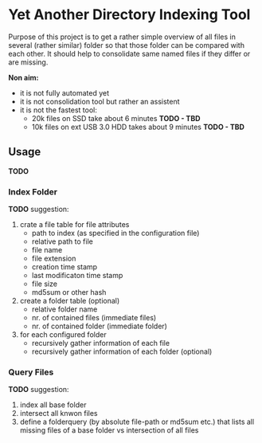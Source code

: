 # Yet Another Directory Indexing Tool

Purpose of this project is to get a rather simple overview of all files in several (rather similar) folder so that those folder can be compared with each other.
It should help to consolidate same named files if they differ or are missing.

**Non aim:** 
* it is not fully automated yet
* it is not consolidation tool but rather an assistent
* it is not the fastest tool: 
    * 20k files on SSD take about 6 minutes **TODO - TBD**
    * 10k files on ext USB 3.0 HDD takes about 9 minutes **TODO - TBD**

## Usage
**TODO**

### Index Folder
**TODO**
suggestion:
1. crate a file table for file attributes
    - path to index (as specified in the configuration file)
    - relative path to file
    - file name
    - file extension
    - creation time stamp
    - last modificaton time stamp
    - file size
    - md5sum or other hash
1. create a folder table (optional)
    - relative folder name
    - nr. of contained files (immediate files)
    - nr. of contained folder (immediate folder)
1. for each configured folder
    - recursively gather information of each file
    - recursively gather information of each folder (optional)

### Query Files
**TODO**
suggestion:
1. index all base folder
1. intersect all knwon files
1. define a folderquery (by absolute file-path or md5sum etc.) that lists all missing files of a base folder vs intersection of all files
